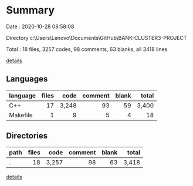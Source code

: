 # Summary

Date : 2020-10-28 08:58:08

Directory c:\Users\Lenovo\Documents\GitHub\BANK-CLUSTER3-PROJECT

Total : 18 files,  3257 codes, 98 comments, 63 blanks, all 3418 lines

[details](details.md)

## Languages
| language | files | code | comment | blank | total |
| :--- | ---: | ---: | ---: | ---: | ---: |
| C++ | 17 | 3,248 | 93 | 59 | 3,400 |
| Makefile | 1 | 9 | 5 | 4 | 18 |

## Directories
| path | files | code | comment | blank | total |
| :--- | ---: | ---: | ---: | ---: | ---: |
| . | 18 | 3,257 | 98 | 63 | 3,418 |

[details](details.md)